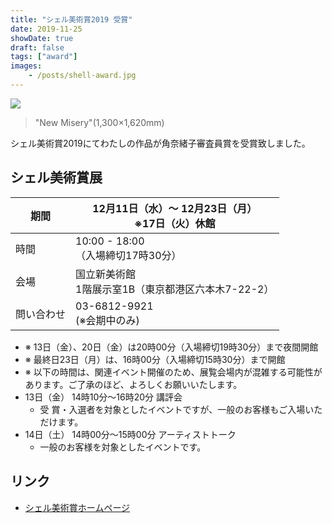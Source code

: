 ```yaml
---
title: "シェル美術賞2019 受賞"
date: 2019-11-25
showDate: true
draft: false
tags: ["award"]
images:
    - /posts/shell-award.jpg
---
```


![](/news/shell-art-award.jpg)

> "New Misery"(1,300×1,620mm)

シェル美術賞2019にてわたしの作品が角奈緒子審査員賞を受賞致しました。

## シェル美術賞展

| 期間 | 12月11日（水）～ 12月23日（月）<br>※17日（火）休館|
|---|---|
| 時間 | 10:00 - 18:00<br>（入場締切17時30分）|
| 会場 | 国立新美術館<br>1階展示室1B（東京都港区六本木7-22-2）|
| 問い合わせ | 03-6812-9921 <br> (※会期中のみ) |

<!--
- 会期
  - 12月11日（水）～ 12月23日（月）
  - ※17日（火）休館
- 時間
  - 10時00分から18時00分（入場締切17時30分）
- 会場
  - 国立新美術館 1階展示室1B（東京都港区六本木7-22-2）
- TEL
  - 03-6812-9921 (※会期中のみ)
-->

- ※ 13日（金）、20日（金）は20時00分（入場締切19時30分）まで夜間開館
- ※ 最終日23日（月）は、16時00分（入場締切15時30分）まで開館
- ※ 以下の時間は、関連イベント開催のため、展覧会場内が混雑する可能性があります。ご了承のほど、よろしくお願いいたします。
- 13日（金） 14時10分～16時20分 講評会
  - 受  賞・入選者を対象としたイベントですが、一般のお客様もご入場いただけます。
- 14日（土） 14時00分～15時00分 アーティストトーク
  - 一般のお客様を対象としたイベントです。

## リンク

- [シェル美術賞ホームページ](https://www.idss.co.jp/enjoy/culture_art/art/)

